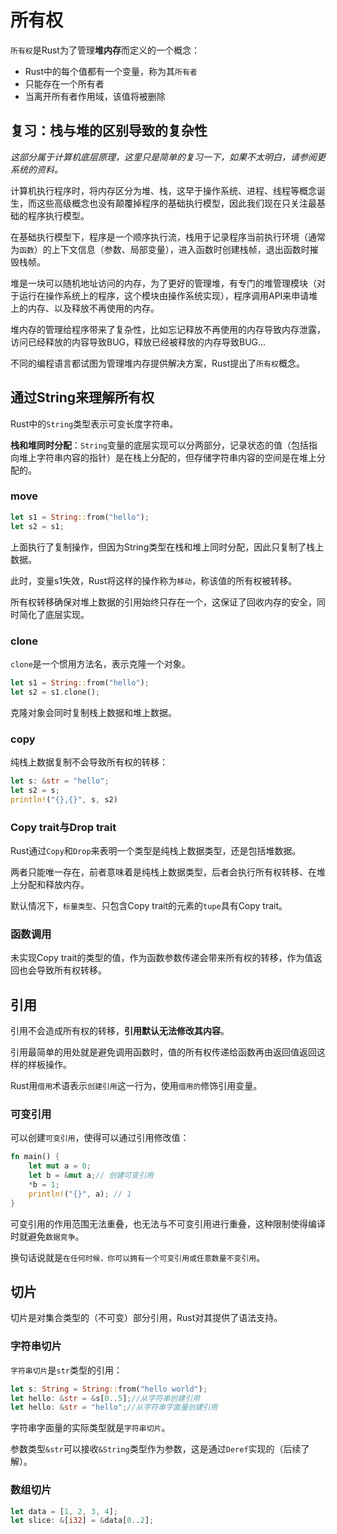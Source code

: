 # 所有权

`所有权`是Rust为了管理**堆内存**而定义的一个概念：

- Rust中的每个值都有一个变量，称为其`所有者`
- 只能存在一个所有者
- 当离开所有者作用域，该值将被删除

## 复习：栈与堆的区别导致的复杂性

*这部分属于计算机底层原理，这里只是简单的复习一下，如果不太明白，请参阅更系统的资料。*

计算机执行程序时，将内存区分为堆、栈，这早于操作系统、进程、线程等概念诞生，而这些高级概念也没有颠覆掉程序的基础执行模型，因此我们现在只关注最基础的程序执行模型。

在基础执行模型下，程序是一个顺序执行流，栈用于记录程序当前执行环境（通常为`函数`）的上下文信息（参数、局部变量），进入函数时创建栈帧，退出函数时摧毁栈帧。

堆是一块可以随机地址访问的内存，为了更好的管理堆，有专门的堆管理模块（对于运行在操作系统上的程序，这个模块由操作系统实现），程序调用API来申请堆上的内存、以及释放不再使用的内存。

堆内存的管理给程序带来了复杂性，比如忘记释放不再使用的内存导致内存泄露，访问已经释放的内容导致BUG，释放已经被释放的内存导致BUG...

不同的编程语言都试图为管理堆内存提供解决方案，Rust提出了`所有权`概念。

## 通过String来理解所有权

Rust中的`String`类型表示可变长度字符串。

**栈和堆同时分配**：`String`变量的底层实现可以分两部分，记录状态的值（包括指向堆上字符串内容的指针）是在栈上分配的，但存储字符串内容的空间是在堆上分配的。
### move

```rust
let s1 = String::from("hello");
let s2 = s1;
```

上面执行了复制操作，但因为String类型在栈和堆上同时分配，因此只复制了栈上数据。

此时，变量s1失效，Rust将这样的操作称为`移动`，称该值的所有权被转移。

所有权转移确保对堆上数据的引用始终只存在一个，这保证了回收内存的安全，同时简化了底层实现。

### clone

`clone`是一个惯用方法名，表示克隆一个对象。

```rust
let s1 = String::from("hello");
let s2 = s1.clone();
```

克隆对象会同时复制栈上数据和堆上数据。

### copy

纯栈上数据复制不会导致所有权的转移：

```rust
let s: &str = "hello";
let s2 = s;
println!("{},{}", s, s2)
```

### Copy trait与Drop trait

Rust通过`Copy`和`Drop`来表明一个类型是纯栈上数据类型，还是包括堆数据。

两者只能唯一存在，前者意味着是纯栈上数据类型，后者会执行所有权转移、在堆上分配和释放内存。

默认情况下，`标量类型`、只包含Copy trait的元素的`tupe`具有Copy trait。

### 函数调用

未实现Copy trait的类型的值，作为函数参数传递会带来所有权的转移，作为值返回也会导致所有权转移。

## 引用

引用不会造成所有权的转移，**引用默认无法修改其内容**。

引用最简单的用处就是避免调用函数时，值的所有权传递给函数再由返回值返回这样的样板操作。

Rust用`借用`术语表示`创建引用`这一行为，使用`借用的`修饰引用变量。

### 可变引用

可以创建`可变引用`，使得可以通过引用修改值：

```rust
fn main() {
    let mut a = 0;
    let b = &mut a;// 创建可变引用
    *b = 1;
    println!("{}", a); // 1
}
```

可变引用的作用范围无法重叠，也无法与不可变引用进行重叠，这种限制使得编译时就避免`数据竞争`。

换句话说就是`在任何时候，你可以拥有一个可变引用或任意数量不变引用`。

## 切片

切片是对集合类型的（不可变）部分引用，Rust对其提供了语法支持。

### 字符串切片

`字符串切片`是`str`类型的引用：

```rust
let s: String = String::from("hello world");
let hello: &str = &s[0..5];//从字符串创建引用
let hello: &str = "hello";//从字符串字面量创建引用
```

字符串字面量的实际类型就是`字符串切片`。

参数类型`&str`可以接收`&String`类型作为参数，这是通过`Deref`实现的（后续了解）。

### 数组切片

```rust
let data = [1, 2, 3, 4];
let slice: &[i32] = &data[0..2];
```